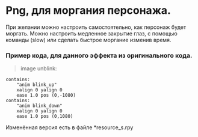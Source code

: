 # Png, для моргания персонажа.

При желании можно настроить самостоятельно, как персонаж будет моргать.
Можно настроить медленное закрытие глаз, с помощью команды (slow) или сделать быстрое моргание изменив время.

### Пример кода, для данного эффекта из оригинального кода.

> image unblink:

    contains:
        "anim blink_up"
        xalign 0 yalign 0
        ease 1.0 pos (0,-1080)
    contains:
        "anim blink_down"
        xalign 0 yalign 0
        ease 1.0 pos (0,1080)

Изменённая версия есть в файле *resource_s.rpy
